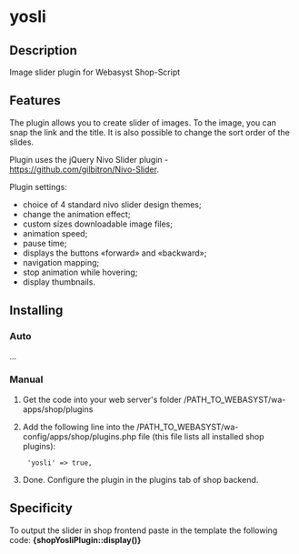 # yosli

## Description
Image slider plugin for Webasyst Shop-Script

## Features
The plugin allows you to create slider of images. To the image, you can snap the link and the title. It is also possible to change the sort order of the slides.

Plugin uses the jQuery Nivo Slider plugin - https://github.com/gilbitron/Nivo-Slider.

Plugin settings:
- choice of 4 standard nivo slider design themes;  
- change the animation effect;
- custom sizes downloadable image files;
- animation speed;
- pause time;
- displays the buttons «forward» and «backward»;
- navigation mapping;
- stop animation while hovering;
- display thumbnails.

## Installing
### Auto
...

### Manual
1. Get the code into your web server's folder /PATH_TO_WEBASYST/wa-apps/shop/plugins

2. Add the following line into the /PATH_TO_WEBASYST/wa-config/apps/shop/plugins.php file (this file lists all installed shop plugins):

		'yosli' => true,

3. Done. Configure the plugin in the plugins tab of shop backend.

## Specificity
To output the slider in shop frontend paste in the template the following code: **{shopYosliPlugin::display()}**